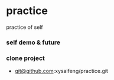 # practice
practice of self
### self demo & future

### clone project
* git@github.com:xysaifeng/practice.git